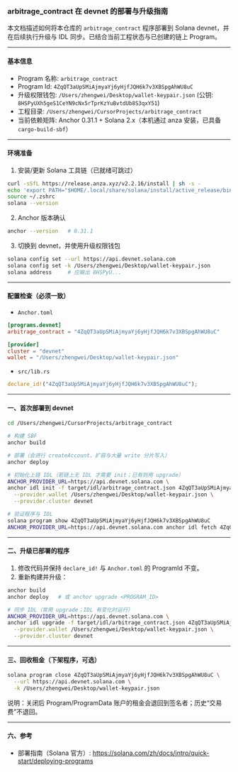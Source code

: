 ### arbitrage_contract 在 devnet 的部署与升级指南

本文档描述如何将本仓库的 `arbitrage_contract` 程序部署到 Solana devnet，并在后续执行升级与 IDL 同步。已结合当前工程状态与已创建的链上 Program。

---

#### 基本信息
- Program 名称: `arbitrage_contract`
- Program Id: `4ZqQT3aUpSMiAjmyaYj6yHjfJQH6k7v3XBSpgAhWU8uC`
- 升级权限钱包: `/Users/zhengwei/Desktop/wallet-keypair.json` (公钥: `8HSPyUXh5geS1CeYN9cNx5rTprKzYuBvtdUb8S3qxY51`)
- 工程目录: `/Users/zhengwei/CursorProjects/arbitrage_contract`
- 当前依赖矩阵: Anchor 0.31.1 + Solana 2.x（本机通过 anza 安装，已具备 `cargo-build-sbf`）

---

#### 环境准备
1) 安装/更新 Solana 工具链（已就绪可跳过）
```bash
curl -sSfL https://release.anza.xyz/v2.2.16/install | sh -s -
echo 'export PATH="$HOME/.local/share/solana/install/active_release/bin:$PATH"' >> ~/.zshrc
source ~/.zshrc
solana --version
```

2) Anchor 版本确认
```bash
anchor --version   # 0.31.1
```

3) 切换到 devnet，并使用升级权限钱包
```bash
solana config set --url https://api.devnet.solana.com
solana config set -k /Users/zhengwei/Desktop/wallet-keypair.json
solana address     # 应输出 8HSPyU...
```

---

#### 配置检查（必须一致）
- `Anchor.toml`
```toml
[programs.devnet]
arbitrage_contract = "4ZqQT3aUpSMiAjmyaYj6yHjfJQH6k7v3XBSpgAhWU8uC"

[provider]
cluster = "devnet"
wallet = "/Users/zhengwei/Desktop/wallet-keypair.json"
```

- `src/lib.rs`
```rust
declare_id!("4ZqQT3aUpSMiAjmyaYj6yHjfJQH6k7v3XBSpgAhWU8uC");
```

---

#### 一、首次部署到 devnet
```bash
cd /Users/zhengwei/CursorProjects/arbitrage_contract

# 构建 SBF
anchor build

# 部署（会进行 createAccount、扩容与大量 write 分片写入）
anchor deploy

# 初始化上链 IDL（若链上无 IDL 才需要 init；已有则用 upgrade）
ANCHOR_PROVIDER_URL=https://api.devnet.solana.com \
anchor idl init -f target/idl/arbitrage_contract.json 4ZqQT3aUpSMiAjmyaYj6yHjfJQH6k7v3XBSpgAhWU8uC \
  --provider.wallet /Users/zhengwei/Desktop/wallet-keypair.json \
  --provider.cluster devnet

# 验证程序与 IDL
solana program show 4ZqQT3aUpSMiAjmyaYj6yHjfJQH6k7v3XBSpgAhWU8uC
ANCHOR_PROVIDER_URL=https://api.devnet.solana.com anchor idl fetch 4ZqQT3aUpSMiAjmyaYj6yHjfJQH6k7v3XBSpgAhWU8uC | head
```

---

#### 二、升级已部署的程序
1) 修改代码并保持 `declare_id!` 与 `Anchor.toml` 的 ProgramId 不变。
2) 重新构建并升级：
```bash
anchor build
anchor deploy   # 或 anchor upgrade <PROGRAM_ID>

# 同步 IDL（常用 upgrade；IDL 有变化时运行）
ANCHOR_PROVIDER_URL=https://api.devnet.solana.com \
anchor idl upgrade -f target/idl/arbitrage_contract.json 4ZqQT3aUpSMiAjmyaYj6yHjfJQH6k7v3XBSpgAhWU8uC \
  --provider.wallet /Users/zhengwei/Desktop/wallet-keypair.json \
  --provider.cluster devnet
```

---

#### 三、回收租金（下架程序，可选）
```bash
solana program close 4ZqQT3aUpSMiAjmyaYj6yHjfJQH6k7v3XBSpgAhWU8uC \
  --url https://api.devnet.solana.com \
  -k /Users/zhengwei/Desktop/wallet-keypair.json
```
说明：关闭后 Program/ProgramData 账户的租金会退回到签名者；历史“交易费”不退回。


---

#### 六、参考
- 部署指南（Solana 官方）: https://solana.com/zh/docs/intro/quick-start/deploying-programs


